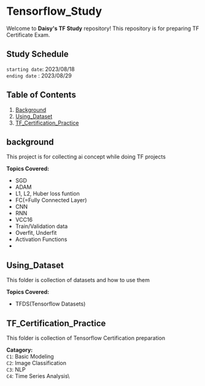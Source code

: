 # Tensorflow_Study

Welcome to **Daisy's TF Study** repository!
This repository is for preparing TF Certificate Exam.

## Study Schedule
`starting date`:  2023/08/18   
`ending date`  :  2023/08/29

## Table of Contents

1. [Background](#Background)
2. [Using_Dataset](#Using_Dataset)
3. [TF_Certification_Practice](#TF_Certification_Practice)

## background
This project is for collecting ai concept while doing TF projects

**Topics Covered:**
- SGD
- ADAM
- L1, L2, Huber loss funtion
- FC(=Fully Connected Layer)
- CNN
- RNN
- VCC16
- Train/Validation data
- Overfit, Underfit
- Activation Functions
- 
## Using_Dataset
This folder is collection of datasets and how to use them

**Topics Covered:**
- TFDS(Tensorflow Datasets)

## TF_Certification_Practice
This folder is collection of Tensorflow Certification preparation

**Catagory:**\
`C1`: Basic Modeling\
`C2`: Image Classification\
`C3`: NLP\
`C4`: Time Series Analysis\
